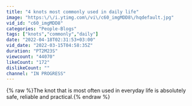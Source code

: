 ```yaml
---
title: "4 knots most commonly used in daily life"
image: "https:\/\/i.ytimg.com\/vi\/c60_imgMDD8\/hqdefault.jpg"
vid_id: "c60_imgMDD8"
categories: "People-Blogs"
tags: ["knots","commonly","daily"]
date: "2022-04-18T02:31:53+03:00"
vid_date: "2022-03-15T04:58:35Z"
duration: "PT2M23S"
viewcount: "44070"
likeCount: "172"
dislikeCount: ""
channel: "IN PROGRESS"
---
```

{% raw %}The knot that is most often used in everyday life is absolutely safe, reliable and practical.{% endraw %}
